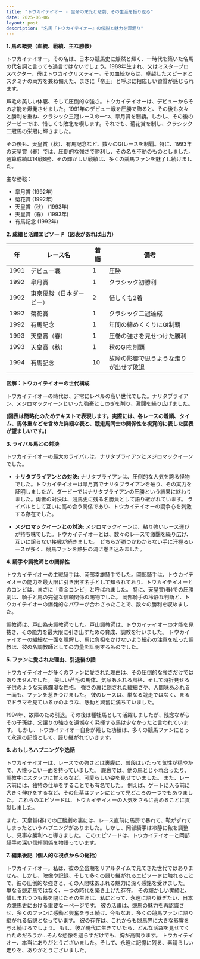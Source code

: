 ```yaml
---
title: "トウカイテイオー - 皇帝の栄光と悲劇、その生涯を振り返る"
date: 2025-06-06
layout: post
description: "名馬『トウカイテイオー』の伝説と魅力を深堀り"
---
```


**1. 馬の概要（血統、戦績、主な勝鞍）**

トウカイテイオー。その名は、日本の競馬史に燦然と輝く、一時代を築いた名馬の代名詞と言っても過言ではないでしょう。1989年生まれ、父はミスタープロスペクター、母はトウカイクリスティー。その血統からは、卓越したスピードとスタミナの両方を兼ね備えた、まさに「帝王」と呼ぶに相応しい資質が感じられます。

芦毛の美しい体躯、そして圧倒的な強さ。トウカイテイオーは、デビューからその才能を爆発させました。1991年のデビュー戦を圧勝で飾ると、その後も次々と勝利を重ね、クラシック三冠レースの一つ、皐月賞を制覇。しかし、その後のダービーでは、惜しくも敗北を喫します。それでも、菊花賞を制し、クラシック二冠馬の栄冠に輝きました。

その後も、天皇賞（秋）、有馬記念など、数々のGIレースを制覇。特に、1993年の天皇賞（春）では、圧倒的な強さで勝利し、その名を不動のものとしました。通算成績は14戦8勝、その輝かしい戦績は、多くの競馬ファンを魅了し続けました。

主な勝鞍：

* 皐月賞 (1992年)
* 菊花賞 (1992年)
* 天皇賞（秋） (1993年)
* 天皇賞（春） (1993年)
* 有馬記念 (1992年)


**2. 成績と活躍エピソード（図表があれば出力）**


| 年 | レース名             | 着順 | 備考                                   |
|---|----------------------|-----|----------------------------------------|
| 1991 | デビュー戦             | 1   | 圧勝                                   |
| 1992 | 皐月賞               | 1   | クラシック初勝利                       |
| 1992 | 東京優駿（日本ダービー） | 2   | 惜しくも2着                           |
| 1992 | 菊花賞               | 1   | クラシック二冠達成                     |
| 1992 | 有馬記念               | 1   | 年間の締めくくりにGI制覇               |
| 1993 | 天皇賞（春）           | 1   | 圧巻の強さを見せつけた勝利             |
| 1993 | 天皇賞（秋）           | 1   | 秋のGIを制覇                           |
| 1994 | 有馬記念               | 10  | 故障の影響で思うような走りが出せず敗退 |


**図解：トウカイテイオーの世代構成**

トウカイテイオーの時代は、非常にレベルの高い世代でした。ナリタブライアン、メジロマックイーンといった強豪としのぎを削り、激闘を繰り広げました。


**(図表は簡略化のためテキストで表現します。実際には、各レースの着順、タイム、馬体重などを含めた詳細な表と、競走馬同士の関係性を視覚的に表した図表が望ましいです。)**


**3. ライバル馬との対決**

トウカイテイオーの最大のライバルは、ナリタブライアンとメジロマックイーンでした。

* **ナリタブライアンとの対決:**  ナリタブライアンは、圧倒的な人気を誇る怪物でした。トウカイテイオーは皐月賞でナリタブライアンを破り、その実力を証明しましたが、ダービーではナリタブライアンの圧勝という結果に終わりました。両者の対決は、競馬史に残る名勝負として語り継がれています。  ライバルとして互いに高め合う関係であり、トウカイテイオーの闘争心を刺激する存在でした。

* **メジロマックイーンとの対決:** メジロマックイーンは、粘り強いレース運びが持ち味でした。トウカイテイオーとは、数々のレースで激闘を繰り広げ、互いに譲らない接戦が続きました。  どちらが勝つかわからない手に汗握るレースが多く、競馬ファンを熱狂の渦に巻き込みました。


**4. 騎手や調教師との関係性**

トウカイテイオーの主戦騎手は、岡部幸雄騎手でした。岡部騎手は、トウカイテイオーの能力を最大限に引き出す名手として知られており、トウカイテイオーとのコンビは、まさに「黄金コンビ」と呼ばれました。  特に、天皇賞(春)での圧勝劇は、騎手と馬の完璧な信頼関係の賜物でした。  岡部騎手の冷静な判断と、トウカイテイオーの爆発的なパワーが合わさったことで、数々の勝利を収めました。

調教師は、戸山為夫調教師でした。戸山調教師は、トウカイテイオーの才能を見抜き、その能力を最大限に引き出すための育成、調教を行いました。  トウカイテイオーの繊細な一面を理解し、馬に負担をかけないよう細心の注意を払った調教は、彼の名調教師としての力量を証明するものでした。


**5. ファンに愛された理由、引退後の話**

トウカイテイオーが多くのファンに愛された理由は、その圧倒的な強さだけではありませんでした。  美しい芦毛の馬体、気品あふれる風格、そして時折見せる子供のような天真爛漫な性格。  強さの裏に隠された繊細さや、人間味あふれる一面も、ファンを惹きつけました。  彼のレースは、単なる競走ではなく、まるでドラマを見ているかのような、感動と興奮に満ちていました。

1994年、故障のため引退。その後は種牡馬として活躍しましたが、残念ながらその子孫は、父譲りの強さを遺憾なく発揮する馬は少なかったと言われています。  しかし、トウカイテイオー自身が残した功績は、多くの競馬ファンにとって永遠の記憶として、語り継がれていきます。


**6. おもしろハプニングや逸話**

トウカイテイオーは、レースでの強さとは裏腹に、普段はいたって気性が穏やかで、人懐っこい一面を持っていました。  厩舎では、他の馬とじゃれ合ったり、調教中にスタッフに甘えるなど、可愛らしい姿を見せていました。  また、レース前には、独特の仕草をすることでも有名でした。  例えば、ゲートに入る前に大きく伸びをするなど、その仕草はファンにとって見どころの一つでもありました。  これらのエピソードは、トウカイテイオーの人気をさらに高めることに貢献しました。

また、天皇賞(春)での圧勝劇の裏には、レース直前に馬房で暴れて、鞍がずれてしまったというハプニングがありました。しかし、岡部騎手は冷静に鞍を調整し、見事な勝利へと導きました。  このエピソードは、トウカイテイオーと岡部騎手の深い信頼関係を物語っています。


**7. 編集後記（個人的な視点からの総括）**

トウカイテイオー。私は、彼の全盛期をリアルタイムで見てきた世代ではありません。しかし、映像や記録、そして多くの語り継がれるエピソードに触れることで、彼の圧倒的な強さと、その人間味あふれる魅力に深く感銘を受けました。  単なる競走馬ではなく、一つの時代を築き上げた存在。  その輝かしい実績と、惜しまれつつも幕を閉じたその生涯は、私にとって、永遠に語り継ぎたい、日本の競馬史における重要な一ページです。  彼の活躍は、競馬の魅力を再認識させ、多くのファンに感動と興奮を与え続け、今もなお、多くの競馬ファンに語り継がれる伝説となっています。  彼の存在は、これからも競馬界に大きな影響を与え続けるでしょう。  もし、彼が現代に生きていたら、どんな活躍を見せてくれたのだろうか…そんな想像を巡らすだけでも、胸が高鳴ります。  トウカイテイオー、本当にありがとうございました。そして、永遠に記憶に残る、素晴らしい走りを、ありがとうございました。
